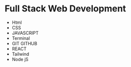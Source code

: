 # Full Stack Web Development 
 
 - Html
 - CSS
 - JAVASCRIPT
 - Terminal
 - GIT GITHUB
 - REACT
 - Tailwind
 - Node jS
